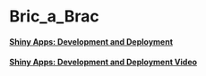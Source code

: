 # Bric_a_Brac

#### [Shiny Apps: Development and Deployment](https://www.mzes.uni-mannheim.de/socialsciencedatalab/article/shiny-apps/)
#### [Shiny Apps: Development and Deployment Video](https://www.youtube.com/watch?v=QT3WUQu99pM)
